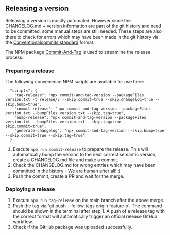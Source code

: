 ## Releasing a version

Releasing a version is mostly automated. However since the CHANGELOG.md + version information are part of the git history and need to be committed, some manual steps are still needed. These steps are also there to check for errors which may have been made in the git history via the [Conventionalcommits standard](https://www.conventionalcommits.org/en/v1.0.0/) format.

The NPM package [Commit-And-Tag](https://github.com/absolute-version/commit-and-tag-version) is used to streamline the release process.

### Preparing a release

The following convenience NPM scripts are available for use here:

```
  "scripts": {
    "tag-release": "npx commit-and-tag-version --packageFiles version.txt -t release/v --skip.commit=true --skip.changelog=true --skip.bump=true",
    "commit-release": "npx commit-and-tag-version --packageFiles version.txt --bumpFiles version.txt --skip.tag=true", 
    "bump-release": "npx commit-and-tag-version --packageFiles version.txt --bumpFiles version.txt --skip.tag=true --skip.commit=true",
    "generate-changelog": "npx commit-and-tag-version --skip.bump=true --skip.commit=true --skip.tag=true"
  }
```

1) Execute `npm run commit-release` to prepare the release. This will automatically bump the version to the next correct semantic version, create a CHANGELOG.md file and make a commit.
2) Check the CHANGELOG.md for wrong entries which may have been committed in the history - We are human after all! :)
3) Push the commit, create a PR and wait for the merge. 

### Deploying a release

1) Execute `npm run tag-release` on the main branch after the above merge.
2) Push the tag via 'git push --follow-tags origin feature-x'. The command should be shown in the terminal after step 1. A push of a release tag with the correct format will automatically trigger an official release GitHub workflow.
3) Check if the GitHub package was uploaded successfully.

